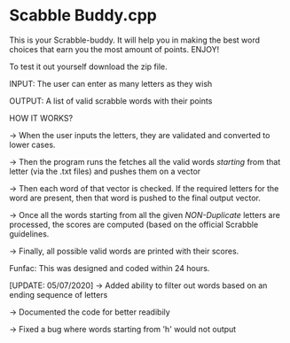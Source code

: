# Scabble Buddy.cpp
This is your Scrabble-buddy. It will help you in making the best word choices that earn you the most amount of points. ENJOY!

To test it out yourself download the zip file.

INPUT: The user can enter as many letters as they wish

OUTPUT: A list of valid scrabble words with their points

HOW IT WORKS?

-> When the user inputs the letters, they are validated and converted to lower cases.

-> Then the program runs the fetches all the valid words *starting* from that letter (via the .txt files) and pushes them on a vector

-> Then each word of that vector is checked. If the required letters for the word are present, then that word is pushed to the final
   output vector.

-> Once all the words starting from all the given *NON-Duplicate* letters are processed, the scores are computed (based on
   the official Scrabble guidelines.

-> Finally, all possible valid words are printed with their scores.

Funfac: This was designed and coded within 24 hours.

[UPDATE: 05/07/2020]
-> Added ability to filter out words based on an ending sequence of letters

-> Documented the code for better readibily

-> Fixed a bug where words starting from 'h' would not output
